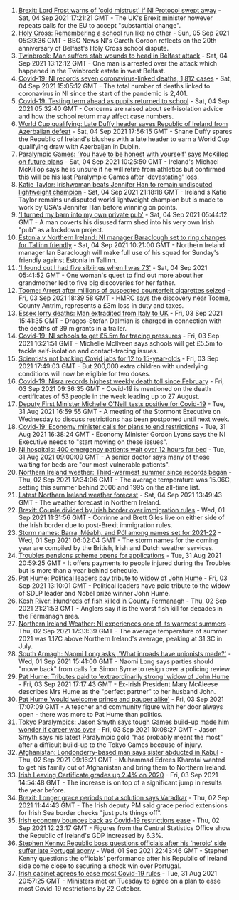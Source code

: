 1. [Brexit: Lord Frost warns of 'cold mistrust' if NI Protocol swept away](https://www.bbc.co.uk/news/uk-northern-ireland-58450393?at_medium=RSS&at_campaign=KARANGA) - Sat, 04 Sep 2021 17:21:21 GMT - The UK's Brexit minister however repeats calls for the EU to accept "substantial change".
2. [Holy Cross: Remembering a school run like no other](https://www.bbc.co.uk/news/uk-northern-ireland-58437288?at_medium=RSS&at_campaign=KARANGA) - Sun, 05 Sep 2021 05:39:36 GMT - BBC News NI's Gareth Gordon reflects on the 20th anniversary of Belfast's Holy Cross school dispute.
3. [Twinbrook: Man suffers stab wounds to head in Belfast attack](https://www.bbc.co.uk/news/uk-northern-ireland-58448515?at_medium=RSS&at_campaign=KARANGA) - Sat, 04 Sep 2021 13:12:12 GMT - One man is arrested over the attack which happened in the Twinbrook estate in west Belfast.
4. [Covid-19: NI records seven coronavirus-linked deaths, 1,812 cases](https://www.bbc.co.uk/news/uk-northern-ireland-58449446?at_medium=RSS&at_campaign=KARANGA) - Sat, 04 Sep 2021 15:05:12 GMT - The total number of deaths linked to coronavirus in NI since the start of the pandemic is 2,401.
5. [Covid-19: Testing term ahead as pupils returned to school](https://www.bbc.co.uk/news/uk-northern-ireland-58439447?at_medium=RSS&at_campaign=KARANGA) - Sat, 04 Sep 2021 05:32:40 GMT - Concerns are raised about self-isolation advice and how the school return may affect case numbers.
6. [World Cup qualifying: Late Duffy header saves Republic of Ireland from Azerbaijan defeat](https://www.bbc.co.uk/sport/football/58434755?at_medium=RSS&at_campaign=KARANGA) - Sat, 04 Sep 2021 17:56:15 GMT - Shane Duffy spares the Republic of Ireland's blushes with a late header to earn a World Cup qualifying draw with Azerbaijan in Dublin.
7. [Paralympic Games: 'You have to be honest with yourself' says McKillop on future plans](https://www.bbc.co.uk/sport/disability-sport/58430116?at_medium=RSS&at_campaign=KARANGA) - Sat, 04 Sep 2021 10:25:50 GMT - Ireland's Michael McKillop says he is unsure if he will retire from athletics but confirmed this will be his last Paralympic Games after 'devastating' loss.
8. [Katie Taylor: Irishwoman beats Jennifer Han to remain undisputed lightweight champion](https://www.bbc.co.uk/sport/boxing/58449310?at_medium=RSS&at_campaign=KARANGA) - Sat, 04 Sep 2021 21:18:18 GMT - Ireland's Katie Taylor remains undisputed world lightweight champion but is made to work by USA's Jennifer Han before winning on points.
9. ['I turned my barn into my own private pub'](https://www.bbc.co.uk/news/uk-northern-ireland-58436612?at_medium=RSS&at_campaign=KARANGA) - Sat, 04 Sep 2021 05:44:12 GMT - A man coverts his disused farm shed into his very own Irish "pub" as a lockdown project.
10. [Estonia v Northern Ireland: NI manager Baraclough set to ring changes for Tallinn friendly](https://www.bbc.co.uk/sport/football/58373014?at_medium=RSS&at_campaign=KARANGA) - Sat, 04 Sep 2021 10:21:00 GMT - Northern Ireland manager Ian Baraclough will make full use of his squad for Sunday's friendly against Estonia in Tallinn.
11. ['I found out I had five siblings when I was 73'](https://www.bbc.co.uk/news/uk-northern-ireland-58412942?at_medium=RSS&at_campaign=KARANGA) - Sat, 04 Sep 2021 05:41:52 GMT - One woman's quest to find out more about her grandmother led to five big discoveries for her father.
12. [Toome: Arrest after millions of suspected counterfeit cigarettes seized](https://www.bbc.co.uk/news/uk-northern-ireland-58441327?at_medium=RSS&at_campaign=KARANGA) - Fri, 03 Sep 2021 18:39:58 GMT - HMRC says the discovery near Toome, County Antrim, represents a £3m loss in duty and taxes.
13. [Essex lorry deaths: Man extradited from Italy to UK](https://www.bbc.co.uk/news/uk-england-essex-58439558?at_medium=RSS&at_campaign=KARANGA) - Fri, 03 Sep 2021 15:41:35 GMT - Dragos-Stefan Dalmian is charged in connection with the deaths of 39 migrants in a trailer.
14. [Covid-19: NI schools to get £5.5m for tracing pressures](https://www.bbc.co.uk/news/uk-northern-ireland-58440326?at_medium=RSS&at_campaign=KARANGA) - Fri, 03 Sep 2021 16:21:51 GMT - Michelle McIlveen says schools will get £5.5m to tackle self-isolation and contact-tracing issues.
15. [Scientists not backing Covid jabs for 12 to 15-year-olds](https://www.bbc.co.uk/news/health-58438669?at_medium=RSS&at_campaign=KARANGA) - Fri, 03 Sep 2021 17:49:03 GMT - But 200,000 extra children with underlying conditions will now be eligible for two doses.
16. [Covid-19: Nisra records highest weekly death toll since February](https://www.bbc.co.uk/news/uk-northern-ireland-58431986?at_medium=RSS&at_campaign=KARANGA) - Fri, 03 Sep 2021 09:36:35 GMT - Covid-19 is mentioned on the death certificates of 53 people in the week leading up to 27 August.
17. [Deputy First Minister Michelle O'Neill tests positive for Covid-19](https://www.bbc.co.uk/news/uk-northern-ireland-58393886?at_medium=RSS&at_campaign=KARANGA) - Tue, 31 Aug 2021 16:59:55 GMT - A meeting of the Stormont Executive on Wednesday to discuss restrictions has been postponed until next week.
18. [Covid-19: Economy minister calls for plans to end restrictions](https://www.bbc.co.uk/news/uk-northern-ireland-58397189?at_medium=RSS&at_campaign=KARANGA) - Tue, 31 Aug 2021 16:38:24 GMT - Economy Minister Gordon Lyons says the NI Executive needs to "start moving on these issues".
19. [NI hospitals: 400 emergency patients wait over 12 hours for bed](https://www.bbc.co.uk/news/uk-northern-ireland-58393877?at_medium=RSS&at_campaign=KARANGA) - Tue, 31 Aug 2021 09:00:09 GMT - A senior doctor says many of those waiting for beds are "our most vulnerable patients".
20. [Northern Ireland weather: Third-warmest summer since records began](https://www.bbc.co.uk/news/uk-northern-ireland-58414526?at_medium=RSS&at_campaign=KARANGA) - Thu, 02 Sep 2021 17:34:06 GMT - The average temperature was 15.06C, setting this summer behind 2006 and 1995 on the all-time list.
21. [Latest Northern Ireland weather forecast](https://www.bbc.co.uk/news/uk-northern-ireland-26018439?at_medium=RSS&at_campaign=KARANGA) - Sat, 04 Sep 2021 13:49:43 GMT - The weather forecast in Northern Ireland.
22. [Brexit: Couple divided by Irish border over immigration rules](https://www.bbc.co.uk/news/uk-northern-ireland-58398853?at_medium=RSS&at_campaign=KARANGA) - Wed, 01 Sep 2021 11:31:56 GMT - Corrinne and Brett Giles live on either side of the Irish border due to post-Brexit immigration rules.
23. [Storm names: Barra, Méabh, and Pól among names set for 2021-22](https://www.bbc.co.uk/news/uk-northern-ireland-58334589?at_medium=RSS&at_campaign=KARANGA) - Wed, 01 Sep 2021 06:02:04 GMT - The storm names for the coming year are compiled by the British, Irish and Dutch weather services.
24. [Troubles pensions scheme opens for applications](https://www.bbc.co.uk/news/uk-northern-ireland-58388323?at_medium=RSS&at_campaign=KARANGA) - Tue, 31 Aug 2021 20:59:25 GMT - It offers payments to people injured during the Troubles but is more than a year behind schedule.
25. [Pat Hume: Political leaders pay tribute to widow of John Hume](https://www.bbc.co.uk/news/uk-northern-ireland-58438885?at_medium=RSS&at_campaign=KARANGA) - Fri, 03 Sep 2021 13:10:01 GMT - Political leaders have paid tribute to the widow of SDLP leader and Nobel prize winner John Hume.
26. [Kesh River: Hundreds of fish killed in County Fermanagh](https://www.bbc.co.uk/news/uk-northern-ireland-58429963?at_medium=RSS&at_campaign=KARANGA) - Thu, 02 Sep 2021 21:21:53 GMT - Anglers say it is the worst fish kill for decades in the Fermanagh area.
27. [Northern Ireland Weather: NI experiences one of its warmest summers](https://www.bbc.co.uk/news/uk-northern-ireland-58428677?at_medium=RSS&at_campaign=KARANGA) - Thu, 02 Sep 2021 17:33:39 GMT - The average temperature of summer 2021 was 1.17C above Northern Ireland's average, peaking at 31.3C in July.
28. [South Armagh: Naomi Long asks, 'What inroads have unionists made?'](https://www.bbc.co.uk/news/uk-northern-ireland-58413907?at_medium=RSS&at_campaign=KARANGA) - Wed, 01 Sep 2021 15:41:00 GMT - Naomi Long says parties should "move back" from calls for Simon Byrne to resign over a policing review.
29. [Pat Hume: Tributes paid to 'extraordinarily strong' widow of John Hume](https://www.bbc.co.uk/news/uk-northern-ireland-58431982?at_medium=RSS&at_campaign=KARANGA) - Fri, 03 Sep 2021 17:17:43 GMT - Ex-Irish President Mary McAleese describes Mrs Hume as the "perfect partner" to her husband John.
30. [Pat Hume 'would welcome prince and pauper alike'](https://www.bbc.co.uk/news/uk-northern-ireland-58441321?at_medium=RSS&at_campaign=KARANGA) - Fri, 03 Sep 2021 17:07:09 GMT - A teacher and community figure with her door always open - there was more to Pat Hume than politics.
31. [Tokyo Paralympics: Jason Smyth says tough Games build-up made him wonder if career was over](https://www.bbc.co.uk/sport/disability-sport/58433167?at_medium=RSS&at_campaign=KARANGA) - Fri, 03 Sep 2021 10:08:27 GMT - Jason Smyth says his latest Paralympic gold "has probably meant the most" after a difficult build-up to the Tokyo Games because of injury.
32. [Afghanistan: Londonderry-based man says sister abducted in Kabul](https://www.bbc.co.uk/news/uk-northern-ireland-foyle-west-58412944?at_medium=RSS&at_campaign=KARANGA) - Thu, 02 Sep 2021 09:16:21 GMT - Muhammad Edrees Kharotai wanted to get his family out of Afghanistan and bring them to Northern Ireland.
33. [Irish Leaving Certificate grades up 2.4% on 2020](https://www.bbc.co.uk/news/world-europe-58439517?at_medium=RSS&at_campaign=KARANGA) - Fri, 03 Sep 2021 14:54:48 GMT - The increase is on top of a significant jump in results the year before.
34. [Brexit: Longer grace periods not a solution says Varadkar](https://www.bbc.co.uk/news/uk-northern-ireland-58422191?at_medium=RSS&at_campaign=KARANGA) - Thu, 02 Sep 2021 11:44:43 GMT - The Irish deputy PM said grace period extensions for Irish Sea border checks "just puts things off".
35. [Irish economy bounces back as Covid-19 restrictions ease](https://www.bbc.co.uk/news/world-europe-58423060?at_medium=RSS&at_campaign=KARANGA) - Thu, 02 Sep 2021 12:23:17 GMT - Figures from the Central Statistics Office show the Republic of Ireland's GDP increased by 6.3%.
36. [Stephen Kenny: Republic boss questions officials after his 'heroic' side suffer late Portugal agony](https://www.bbc.co.uk/sport/football/58416948?at_medium=RSS&at_campaign=KARANGA) - Wed, 01 Sep 2021 22:43:46 GMT - Stephen Kenny questions the officials' performance after his Republic of Ireland side come close to securing a shock win over Portugal.
37. [Irish cabinet agrees to ease most Covid-19 rules](https://www.bbc.co.uk/news/world-europe-58400777?at_medium=RSS&at_campaign=KARANGA) - Tue, 31 Aug 2021 20:57:25 GMT - Ministers met on Tuesday to agree on a plan to ease most Covid-19 restrictions by 22 October.
